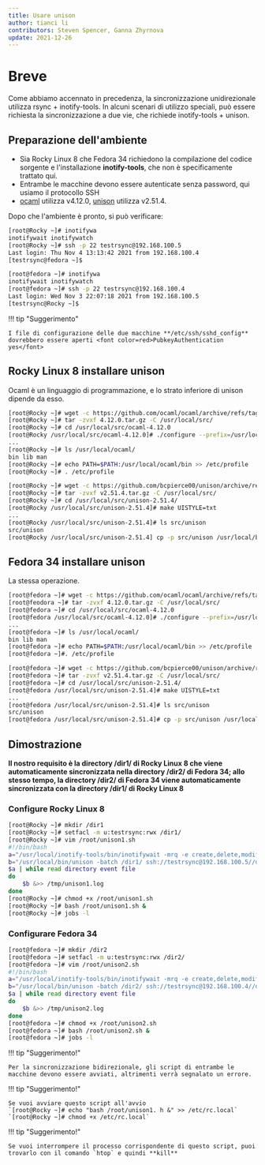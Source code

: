 ```yaml
---
title: Usare unison
author: tianci li
contributors: Steven Spencer, Ganna Zhyrnova
update: 2021-12-26
---
```


# Breve

Come abbiamo accennato in precedenza, la sincronizzazione unidirezionale utilizza rsync + inotify-tools. In alcuni scenari di utilizzo speciali, può essere richiesta la sincronizzazione a due vie, che richiede inotify-tools + unison.

## Preparazione dell'ambiente

* Sia Rocky Linux 8 che Fedora 34 richiedono la compilazione del codice sorgente e l'installazione **inotify-tools**, che non è specificamente trattato qui.
* Entrambe le macchine devono essere autenticate senza password, qui usiamo il protocollo SSH
* [ocaml](https://github.com/ocaml/ocaml/) utilizza v4.12.0, [unison](https://github.com/bcpierce00/unison/) utilizza v2.51.4.

Dopo che l'ambiente è pronto, si può verificare:

```bash
[root@Rocky ~]# inotifywa
inotifywait inotifywatch
[root@Rocky ~]# ssh -p 22 testrsync@192.168.100.5
Last login: Thu Nov 4 13:13:42 2021 from 192.168.100.4
[testrsync@fedora ~]$
```

```bash
[root@fedora ~]# inotifywa
inotifywait inotifywatch
[root@fedora ~]# ssh -p 22 testrsync@192.168.100.4
Last login: Wed Nov 3 22:07:18 2021 from 192.168.100.5
[testrsync@Rocky ~]$
```

!!! tip "Suggerimento"

    I file di configurazione delle due macchine **/etc/ssh/sshd_config** dovrebbero essere aperti <font color=red>PubkeyAuthentication yes</font>

## Rocky Linux 8 installare unison

Ocaml è un linguaggio di programmazione, e lo strato inferiore di unison dipende da esso.

```bash
[root@Rocky ~]# wget -c https://github.com/ocaml/ocaml/archive/refs/tags/4.12.0.tar.gz
[root@Rocky ~]# tar -zvxf 4.12.0.tar.gz -C /usr/local/src/
[root@Rocky ~]# cd /usr/local/src/ocaml-4.12.0
[root@Rocky /usr/local/src/ocaml-4.12.0]# ./configure --prefix=/usr/local/ocaml && make world opt && make install
...
[root@Rocky ~]# ls /usr/local/ocaml/
bin lib man
[root@Rocky ~]# echo PATH=$PATH:/usr/local/ocaml/bin >> /etc/profile
[root@Rocky ~]# . /etc/profile
```

```bash
[root@Rocky ~]# wget -c https://github.com/bcpierce00/unison/archive/refs/tags/v2.51.4.tar.gz
[root@Rocky ~]# tar -zvxf v2.51.4.tar.gz -C /usr/local/src/
[root@Rocky ~]# cd /usr/local/src/unison-2.51.4/
[root@Rocky /usr/local/src/unison-2.51.4]# make UISTYLE=txt
...
[root@Rocky /usr/local/src/unison-2.51.4]# ls src/unison
src/unison
[root@Rocky /usr/local/src/unison-2.51.4] cp -p src/unison /usr/local/bin
```

## Fedora 34 installare unison

La stessa operazione.

```bash
[root@fedora ~]# wget -c https://github.com/ocaml/ocaml/archive/refs/tags/4.12.0.tar.gz
[root@feodora ~]# tar -zvxf 4.12.0.tar.gz -C /usr/local/src/
[root@fedora ~]# cd /usr/local/src/ocaml-4.12.0
[root@fedora /usr/local/src/ocaml-4.12.0]# ./configure --prefix=/usr/local/ocaml && make world opt && make install
...
[root@fedora ~]# ls /usr/local/ocaml/
bin lib man
[root@fedora ~]# echo PATH=$PATH:/usr/local/ocaml/bin >> /etc/profile
[root@fedora ~]#. /etc/profile
```

```bash
[root@fedora ~]# wget -c https://github.com/bcpierce00/unison/archive/refs/tags/v2.51.4.tar.gz
[root@fedora ~]# tar -zvxf v2.51.4.tar.gz -C /usr/local/src/
[root@fedora ~]# cd /usr/local/src/unison-2.51.4/
[root@fedora /usr/local/src/unison-2.51.4]# make UISTYLE=txt
...
[root@fedora /usr/local/src/unison-2.51.4]# ls src/unison
src/unison
[root@fedora /usr/local/src/unison-2.51.4]# cp -p src/unison /usr/local/bin
```


## Dimostrazione

**Il nostro requisito è la directory /dir1/ di Rocky Linux 8 che viene automaticamente sincronizzata nella directory /dir2/ di Fedora 34; allo stesso tempo, la directory /dir2/ di Fedora 34 viene automaticamente sincronizzata con la directory /dir1/ di Rocky Linux 8**

### Configure Rocky Linux 8

```bash
[root@Rocky ~]# mkdir /dir1
[root@Rocky ~]# setfacl -m u:testrsync:rwx /dir1/
[root@Rocky ~]# vim /root/unison1.sh
#!/bin/bash
a="/usr/local/inotify-tools/bin/inotifywait -mrq -e create,delete,modify,move /dir1/"
b="/usr/local/bin/unison -batch /dir1/ ssh://testrsync@192.168.100.5//dir2"
$a | while read directory event file
do
    $b &>> /tmp/unison1.log
done
[root@Rocky ~]# chmod +x /root/unison1.sh
[root@Rocky ~]# bash /root/unison1.sh &
[root@Rocky ~]# jobs -l
```

### Configurare Fedora 34

```bash
[root@fedora ~]# mkdir /dir2
[root@fedora ~]# setfacl -m u:testrsync:rwx /dir2/
[root@fedora ~]# vim /root/unison2.sh
#!/bin/bash
a="/usr/local/inotify-tools/bin/inotifywait -mrq -e create,delete,modify,move /dir2/"
b="/usr/local/bin/unison -batch /dir2/ ssh://testrsync@192.168.100.4//dir1"
$a | while read directory event file
do
    $b &>> /tmp/unison2.log
done
[root@fedora ~]# chmod +x /root/unison2.sh
[root@fedora ~]# bash /root/unison2.sh &
[root@fedora ~]# jobs -l
```

!!! tip "Suggerimento!"

    Per la sincronizzazione bidirezionale, gli script di entrambe le macchine devono essere avviati, altrimenti verrà segnalato un errore.

!!! tip "Suggerimento!"

    Se vuoi avviare questo script all'avvio
    `[root@Rocky ~]# echo "bash /root/unison1. h &" >> /etc/rc.local`
    `[root@Rocky ~]# chmod +x /etc/rc.local`

!!! tip "Suggerimento!"

    Se vuoi interrompere il processo corrispondente di questo script, puoi trovarlo con il comando `htop` e quindi **kill**
